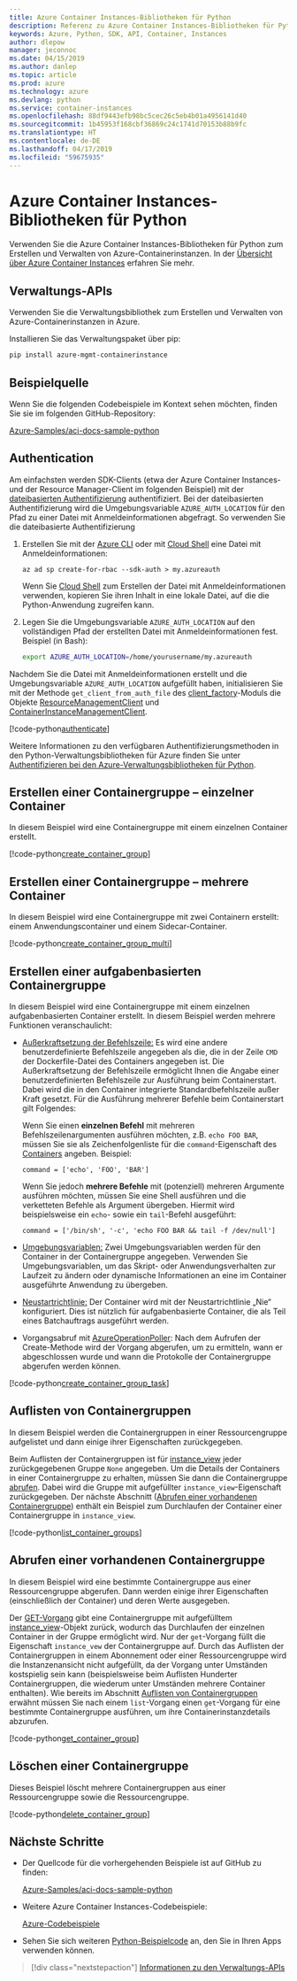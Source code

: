 ```yaml
---
title: Azure Container Instances-Bibliotheken für Python
description: Referenz zu Azure Container Instances-Bibliotheken für Python
keywords: Azure, Python, SDK, API, Container, Instances
author: dlepow
manager: jeconnoc
ms.date: 04/15/2019
ms.author: danlep
ms.topic: article
ms.prod: azure
ms.technology: azure
ms.devlang: python
ms.service: container-instances
ms.openlocfilehash: 88df9443efb98bc5cec26c5eb4b01a4956141d40
ms.sourcegitcommit: 1b45953f168cbf36869c24c1741d70153b88b9fc
ms.translationtype: HT
ms.contentlocale: de-DE
ms.lasthandoff: 04/17/2019
ms.locfileid: "59675935"
---
```

# <a name="azure-container-instances-libraries-for-python"></a>Azure Container Instances-Bibliotheken für Python

Verwenden Sie die Azure Container Instances-Bibliotheken für Python zum Erstellen und Verwalten von Azure-Containerinstanzen. In der [Übersicht über Azure Container Instances](/azure/container-instances/container-instances-overview) erfahren Sie mehr.

## <a name="management-apis"></a>Verwaltungs-APIs

Verwenden Sie die Verwaltungsbibliothek zum Erstellen und Verwalten von Azure-Containerinstanzen in Azure.

Installieren Sie das Verwaltungspaket über pip:

```bash
pip install azure-mgmt-containerinstance
```

## <a name="example-source"></a>Beispielquelle

Wenn Sie die folgenden Codebeispiele im Kontext sehen möchten, finden Sie sie im folgenden GitHub-Repository:

[Azure-Samples/aci-docs-sample-python](https://github.com/Azure-Samples/aci-docs-sample-python)

## <a name="authentication"></a>Authentication

Am einfachsten werden SDK-Clients (etwa der Azure Container Instances- und der Resource Manager-Client im folgenden Beispiel) mit der [dateibasierten Authentifizierung](/python/azure/python-sdk-azure-authenticate#mgmt-auth-file) authentifiziert. Bei der dateibasierten Authentifizierung wird die Umgebungsvariable `AZURE_AUTH_LOCATION` für den Pfad zu einer Datei mit Anmeldeinformationen abgefragt. So verwenden Sie die dateibasierte Authentifizierung

1. Erstellen Sie mit der [Azure CLI](/cli/azure) oder mit [Cloud Shell](https://shell.azure.com/) eine Datei mit Anmeldeinformationen:

   `az ad sp create-for-rbac --sdk-auth > my.azureauth`

   Wenn Sie [Cloud Shell](https://shell.azure.com/) zum Erstellen der Datei mit Anmeldeinformationen verwenden, kopieren Sie ihren Inhalt in eine lokale Datei, auf die die Python-Anwendung zugreifen kann.

2. Legen Sie die Umgebungsvariable `AZURE_AUTH_LOCATION` auf den vollständigen Pfad der erstellten Datei mit Anmeldeinformationen fest. Beispiel (in Bash):

   ```bash
   export AZURE_AUTH_LOCATION=/home/yourusername/my.azureauth
   ```

Nachdem Sie die Datei mit Anmeldeinformationen erstellt und die Umgebungsvariable `AZURE_AUTH_LOCATION` aufgefüllt haben, initialisieren Sie mit der Methode `get_client_from_auth_file` des [client_factory][client_factory]-Moduls die Objekte [ResourceManagementClient][ResourceManagementClient] und [ContainerInstanceManagementClient][ContainerInstanceManagementClient].

<!-- SOURCE REPO: https://github.com/Azure-Samples/aci-docs-sample-python -->
[!code-python[authenticate](~/aci-docs-sample-python/src/aci_docs_sample.py#L45-L58 "Authenticate ACI and Resource Manager clients")]

Weitere Informationen zu den verfügbaren Authentifizierungsmethoden in den Python-Verwaltungsbibliotheken für Azure finden Sie unter [Authentifizieren bei den Azure-Verwaltungsbibliotheken für Python](/python/azure/python-sdk-azure-authenticate).

## <a name="create-container-group---single-container"></a>Erstellen einer Containergruppe – einzelner Container

In diesem Beispiel wird eine Containergruppe mit einem einzelnen Container erstellt.

<!-- SOURCE REPO: https://github.com/Azure-Samples/aci-docs-sample-python -->
[!code-python[create_container_group](~/aci-docs-sample-python/src/aci_docs_sample.py#L94-L141 "Create single-container group")]

## <a name="create-container-group---multiple-containers"></a>Erstellen einer Containergruppe – mehrere Container

In diesem Beispiel wird eine Containergruppe mit zwei Containern erstellt: einem Anwendungscontainer und einem Sidecar-Container.

<!-- SOURCE REPO: https://github.com/Azure-Samples/aci-docs-sample-python -->
[!code-python[create_container_group_multi](~/aci-docs-sample-python/src/aci_docs_sample.py#L144-L197 "Create multi-container group")]

## <a name="create-task-based-container-group"></a>Erstellen einer aufgabenbasierten Containergruppe

In diesem Beispiel wird eine Containergruppe mit einem einzelnen aufgabenbasierten Container erstellt. In diesem Beispiel werden mehrere Funktionen veranschaulicht:

* [Außerkraftsetzung der Befehlszeile:](/azure/container-instances/container-instances-restart-policy#command-line-override) Es wird eine andere benutzerdefinierte Befehlszeile angegeben als die, die in der Zeile `CMD` der Dockerfile-Datei des Containers angegeben ist. Die Außerkraftsetzung der Befehlszeile ermöglicht Ihnen die Angabe einer benutzerdefinierten Befehlszeile zur Ausführung beim Containerstart. Dabei wird die in den Container integrierte Standardbefehlszeile außer Kraft gesetzt. Für die Ausführung mehrerer Befehle beim Containerstart gilt Folgendes:

   Wenn Sie einen **einzelnen Befehl** mit mehreren Befehlszeilenargumenten ausführen möchten, z.B. `echo FOO BAR`, müssen Sie sie als Zeichenfolgenliste für die `command`-Eigenschaft des [Containers][Container] angeben. Beispiel: 

   `command = ['echo', 'FOO', 'BAR']`

   Wenn Sie jedoch **mehrere Befehle** mit (potenziell) mehreren Argumente ausführen möchten, müssen Sie eine Shell ausführen und die verketteten Befehle als Argument übergeben. Hiermit wird beispielsweise ein `echo`- sowie ein `tail`-Befehl ausgeführt:

   `command = ['/bin/sh', '-c', 'echo FOO BAR && tail -f /dev/null']`
* [Umgebungsvariablen:](/azure/container-instances/container-instances-environment-variables) Zwei Umgebungsvariablen werden für den Container in der Containergruppe angegeben. Verwenden Sie Umgebungsvariablen, um das Skript- oder Anwendungsverhalten zur Laufzeit zu ändern oder dynamische Informationen an eine im Container ausgeführte Anwendung zu übergeben.
* [Neustartrichtlinie:](/azure/container-instances/container-instances-restart-policy) Der Container wird mit der Neustartrichtlinie „Nie“ konfiguriert. Dies ist nützlich für aufgabenbasierte Container, die als Teil eines Batchauftrags ausgeführt werden.
* Vorgangsabruf mit [AzureOperationPoller][AzureOperationPoller]: Nach dem Aufrufen der Create-Methode wird der Vorgang abgerufen, um zu ermitteln, wann er abgeschlossen wurde und wann die Protokolle der Containergruppe abgerufen werden können.

<!-- SOURCE REPO: https://github.com/Azure-Samples/aci-docs-sample-python -->
[!code-python[create_container_group_task](~/aci-docs-sample-python/src/aci_docs_sample.py#L200-L276 "Run a task-based container")]

## <a name="list-container-groups"></a>Auflisten von Containergruppen

In diesem Beispiel werden die Containergruppen in einer Ressourcengruppe aufgelistet und dann einige ihrer Eigenschaften zurückgegeben.

Beim Auflisten der Containergruppen ist für [instance_view][instance_view] jeder zurückgegebenen Gruppe `None` angegeben. Um die Details der Containers in einer Containergruppe zu erhalten, müssen Sie dann die Containergruppe [abrufen][containergroupoperations_get]. Dabei wird die Gruppe mit aufgefüllter `instance_view`-Eigenschaft zurückgegeben. Der nächste Abschnitt ([Abrufen einer vorhandenen Containergruppe](#get-an-existing-container-group)) enthält ein Beispiel zum Durchlaufen der Container einer Containergruppe in `instance_view`.

<!-- SOURCE REPO: https://github.com/Azure-Samples/aci-docs-sample-python -->
[!code-python[list_container_groups](~/aci-docs-sample-python/src/aci_docs_sample.py#L279-L293 "List container groups")]

## <a name="get-an-existing-container-group"></a>Abrufen einer vorhandenen Containergruppe

In diesem Beispiel wird eine bestimmte Containergruppe aus einer Ressourcengruppe abgerufen. Dann werden einige ihrer Eigenschaften (einschließlich der Container) und deren Werte ausgegeben.

Der [GET-Vorgang][containergroupoperations_get] gibt eine Containergruppe mit aufgefülltem [instance_view][instance_view]-Objekt zurück, wodurch das Durchlaufen der einzelnen Container in der Gruppe ermöglicht wird. Nur der `get`-Vorgang füllt die Eigenschaft `instance_vew` der Containergruppe auf. Durch das Auflisten der Containergruppen in einem Abonnement oder einer Ressourcengruppe wird die Instanzenansicht nicht aufgefüllt, da der Vorgang unter Umständen kostspielig sein kann (beispielsweise beim Auflisten Hunderter Containergruppen, die wiederum unter Umständen mehrere Container enthalten). Wie bereits im Abschnitt [Auflisten von Containergruppen](#list-container-groups) erwähnt müssen Sie nach einem `list`-Vorgang einen `get`-Vorgang für eine bestimmte Containergruppe ausführen, um ihre Containerinstanzdetails abzurufen.

<!-- SOURCE REPO: https://github.com/Azure-Samples/aci-docs-sample-python -->
[!code-python[get_container_group](~/aci-docs-sample-python/src/aci_docs_sample.py#L296-L325 "Get container group")]

## <a name="delete-a-container-group"></a>Löschen einer Containergruppe

Dieses Beispiel löscht mehrere Containergruppen aus einer Ressourcengruppe sowie die Ressourcengruppe.

<!-- SOURCE REPO: https://github.com/Azure-Samples/aci-docs-sample-python -->
[!code-python[delete_container_group](~/aci-docs-sample-python/src/aci_docs_sample.py#L83-L91 "Delete container groups and resource group")]

## <a name="next-steps"></a>Nächste Schritte

* Der Quellcode für die vorhergehenden Beispiele ist auf GitHub zu finden:

  [Azure-Samples/aci-docs-sample-python][aci-docs-sample-python]

* Weitere Azure Container Instances-Codebeispiele:

  [Azure-Codebeispiele][samples-aci]

* Sehen Sie sich weiteren [Python-Beispielcode][samples-python] an, den Sie in Ihren Apps verwenden können.

> [!div class="nextstepaction"]
> [Informationen zu den Verwaltungs-APIs](/python/api/overview/azure/containerinstance/management)

<!-- LINKS - External -->
[aci-docs-sample-python]: https://github.com/Azure-Samples/aci-docs-sample-python
[samples-aci]: https://azure.microsoft.com/resources/samples/?sort=0&term=ACI
[samples-python]: https://azure.microsoft.com/resources/samples/?platform=python

<!-- TYPES -->
[AzureOperationPoller]: /python/api/msrestazure.azure_operation.AzureOperationPoller
[client_factory]: /python/api/azure.common.client_factory
[Container]: /python/api/azure.mgmt.containerinstance.models.container
[ContainerGroupInstanceView]: /python/api/azure.mgmt.containerinstance.models.containergrouppropertiesinstanceview
[containergroupoperations_get]: /python/api/azure.mgmt.containerinstance.operations.containergroupsoperations#get
[ContainerInstanceManagementClient]: /python/api/azure.mgmt.containerinstance.containerinstancemanagementclient
[instance_view]: /python/api/azure.mgmt.containerinstance.models.containergroup#variables
[ResourceManagementClient]: /python/api/azure.mgmt.resource.resources.resourcemanagementclient